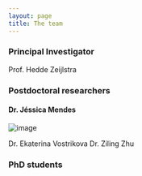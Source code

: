 ```yaml
---
layout: page
title: The team
---
```


### Principal Investigator

Prof. Hedde Zeijlstra

### Postdoctoral researchers

#### Dr. Jéssica Mendes  

![image]("/assets/img/jessica.jpg")  

Dr. Ekaterina Vostrikova
Dr. Ziling Zhu

### PhD students
